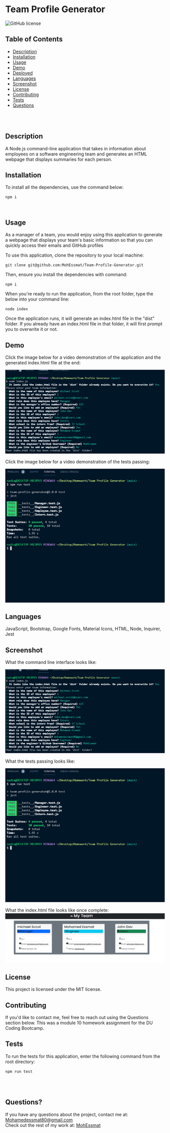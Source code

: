 # Team Profile Generator <br />

![GitHub license](https://img.shields.io/badge/license-MIT-ff69b4.svg) <br />

## Table of Contents

- [Description](#description)
- [Installation](#installation)
- [Usage](#usage)
- [Demo](#demo)
- [Deployed](#deployedapplicationlink)
- [Languages](#languages)
- [Screenshot](#screenshot)
- [License](#license)
- [Contributing](#contributing)
- [Tests](#tests)
- [Questions](#questions)

<br />
<br />

## Description

A Node.js command-line application that takes in information about employees on a software engineering team and generates an HTML webpage that displays summaries for each person. <br />

## Installation

To install all the dependencies, use the command below:

```
npm i
```

<br />

## Usage

As a manager of a team, you would enjoy using this application to generate a webpage that displays your team's basic information so that you can quickly access their emails and GitHub profiles <br />

To use this application, clone the repository to your local machine:

```
git clone git@github.com:MohEssmat/Team-Profile-Generator.git
```

Then, ensure you install the dependencies with command:

```
npm i
```

When you're ready to run the application, from the root folder, type the below into your command line:

```
node index
```

Once the application runs, it will generate an index.html file in the "dist" folder. If you already have an index.html file in that folder, it will first prompt you to overwrite it or not.

## Demo

Click the image below for a video demonstration of the application and the generated index.html file at the end:

[![Team Profile Generator Demo](./assets/images/screenshot.jpg?raw=true)](https://drive.google.com/file/d/1II8gXmOR0T7Gz6mq9kqpsPKt2eYlOyJe/view?usp=sharing)

Click the image below for a video demonstration of the tests passing:

[![Team Profile Test Passing Demo](./assets/images/testpassing.jpg?raw=true)](https://drive.google.com/file/d/1DHceN13QJAVSZItC_zt4zGBks5MRRe2F/view?usp=sharing)

## Languages

JavaScript, Bootstrap, Google Fonts, Material Icons, HTML, Node, Inquirer, Jest <br />

## Screenshot

What the command line interface looks like:

![Team Profile Generator Command Line](./assets/images/screenshot.jpg?raw=true) <br />

What the tests passing looks like:

![Team Profile Generator Tests Command Line](./assets/images/testpassing.jpg?raw=true) <br />

What the index.html file looks like once complete:
![Sample Index.HTML](./assets/images/screenshot2.jpg?raw=true) <br />

## License

This project is licensed under the MIT license. <br />

## Contributing

If you'd like to contact me, feel free to reach out using the Questions section below. This was a module 10 homework assignment for the DU Coding Bootcamp.<br />

## Tests

To run the tests for this application, enter the following command from the root directory:

```
npm run test
```

<br /> <br />

## Questions?

If you have any questions about the project, contact me at:
Mohamedessmat80@gmail.com <br />
Check out the rest of my work at:
[MohEssmat](https://github.com/MohEssmat) <br />
